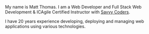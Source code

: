 My name is Matt Thomas.  I am a Web Developer and Full Stack Web Development & ICAgile Certified Instructor with [Savvy Coders](https://www.savvycoders.com).

I have 20 years experience developing, deploying and managing web applications using various technologies.


